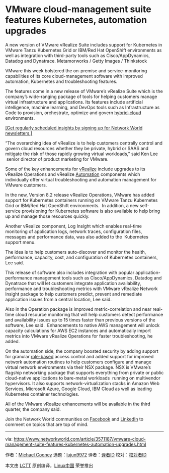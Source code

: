 [#]: collector: (lujun9972)
[#]: translator: ( )
[#]: reviewer: ( )
[#]: publisher: ( )
[#]: url: ( )
[#]: subject: (VMware cloud-management suite features Kubernetes, automation upgrades)
[#]: via: (https://www.networkworld.com/article/3571187/vmware-cloud-management-suite-features-kubernetes-automation-upgrades.html)
[#]: author: (Michael Cooney https://www.networkworld.com/author/Michael-Cooney/)

VMware cloud-management suite features Kubernetes, automation upgrades
======
A new version of VMware vRealize Suite includes support for Kubernetes in VMware Tanzu Kubernetes Grid or IBM/Red Hat OpenShift environments as well as integration with third-party tools such as Cisco/AppDynamics, Datadog and Dynatrace.
Metamorworks / Getty Images / Thinkstock

VMware this week bolstered the on-premise and service-monitoring capabilities of its core cloud-management software with improved automation, Kubernetes and troubleshooting features.

The features come in a new release of VMware’s vRealize Suite which is the company’s wide-ranging package of tools for helping customers manage virtual infrastructure and applications. Its features include artificial intelligence, machine learning, and DevOps tools such as Infrastructure as Code to provision, orchestrate, optimize and govern [hybrid-cloud][1] environments.

[[Get regularly scheduled insights by signing up for Network World newsletters.]][2]

“The overarching idea of vRealize is to help customers centrally control and govern cloud resources whether they be private, hybrid or SAAS and mitigate the risk of those rapidly growing virtual workloads,” said Ken Lee  senior director of product marketing for VMware. 

Some of the key enhancements for [vRealize][3] include upgrades to its vRealize Operations and vRealize [Automation][4] components which individually offer virtual troubleshooting and automation management for VMware customers.

In the new, Version 8.2 release vRealize Operations, VMware has added support for Kubernetes containers running on VMware Tanzu Kubernetes Grid or IBM/Red Hat OpenShift environments.  In addition, a new self-service provisioning for Kubernetes software is also available to help bring up and manage those resources quickly.

Another vRealize component, Log Insight which enables real-time monitoring of application logs, network traces, configuration files, messages and performance data, was also added to the  Kubernetes support menu.

The idea is to help customers auto-discover and monitor the health, performance, capacity, cost, and configuration of Kubernetes containers, Lee said.

This release of software also includes integration with popular application-performance management tools such as Cisco/AppDynamics, Datadog and Dynatrace that will let customers integrate application availability, performance and troubleshooting metrics with VMware vRealize Network Insight package to help customers predict, prevent and remediate application issues from a central location, Lee said.

Also in the Operation package is improved metric-correlation and near real-time cloud resource monitoring that will help customers detect performance and availability issues up to 15 times faster than previous versions of the software, Lee said.  Enhancements to native AWS management will unlock capacity calculations for AWS EC2 instances and automatically import metrics into VMware vRealize Operations for faster troubleshooting, he added.

On the automation side, the company boosted security by adding support for granular [role-based][5] access control and added support for improved network automation routines to help customers configure and manage virtual network environments via their NSX package. NSX is VMware’s flagship networking package that supports everything from private or public cloud-native applications to bare-metal workloads  running on multivendor hypervisors. It also supports network-virtualization stacks in Amazon Web Services, Microsoft Azure, Google Cloud, IBM Cloud as well as leading Kubernetes container technologies.

All of the VMware vRealize enhancements will be available in the third quarter, the company said.

Join the Network World communities on [Facebook][6] and [LinkedIn][7] to comment on topics that are top of mind.

--------------------------------------------------------------------------------

via: https://www.networkworld.com/article/3571187/vmware-cloud-management-suite-features-kubernetes-automation-upgrades.html

作者：[Michael Cooney][a]
选题：[lujun9972][b]
译者：[译者ID](https://github.com/译者ID)
校对：[校对者ID](https://github.com/校对者ID)

本文由 [LCTT](https://github.com/LCTT/TranslateProject) 原创编译，[Linux中国](https://linux.cn/) 荣誉推出

[a]: https://www.networkworld.com/author/Michael-Cooney/
[b]: https://github.com/lujun9972
[1]: https://www.networkworld.com/article/3233132/what-is-hybrid-cloud-computing.html
[2]: https://www.networkworld.com/newsletters/signup.html
[3]: https://blogs.vmware.com/management/2020/08/announcing-vrealize-operations-8-2.html
[4]: https://blogs.vmware.com/management/2020/08/announcing-vra-8-2.html
[5]: https://www.csoonline.com/article/3060780/5-steps-to-simple-role-based-access-control.html
[6]: https://www.facebook.com/NetworkWorld/
[7]: https://www.linkedin.com/company/network-world
